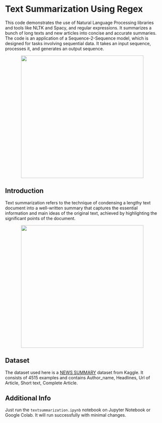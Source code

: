 # Text Summarization Using Regex
This code demonstrates the use of Natural Language Processing libraries and tools like NLTK and Spacy, and regular expressions. It summarizes a bunch of long texts and new articles into concise and accurate summaries. The code is an application of a Sequence-2-Sequence model, which is designed for tasks involving sequential data. It takes an input sequence, processes it, and generates an output sequence.
<p align="center">
<img src="https://github.com/dhruvg029/Text-Summarization-Using-Regex/blob/main/seq2seq.png", width="400">
</p>

## Introduction
Text summarization refers to the technique of condensing a lengthy text document into a well-written summary that captures the essential information and main ideas of the original text, achieved by highlighting the significant points of the document.
<p align="center">
<img src="https://github.com/dhruvg029/Text-Summarization-Using-Regex/blob/main/photo.png", width="400">
</p>

## Dataset
The dataset used here is a [NEWS SUMMARY](https://www.kaggle.com/datasets/sunnysai12345/news-summary) dataset from Kaggle. It consists of 4515 examples and contains Author_name, Headlines, Url of Article, Short text, Complete Article.

## Additional Info
Just run the `textsummarization.ipynb` notebook on Jupyter Notebook or Google Colab. It will run successfully with minimal changes.
